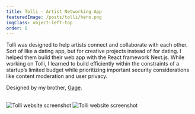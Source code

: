 ```yaml
---
title: Tolli - Artist Networking App
featuredImage: /posts/tolli/hero.png
imgClass: object-left-top
order: 8
---
```


Tolli was designed to help artists connect and collaborate with each other. Sort of like a dating app, but for creative projects instead of for dating. I helped them build their web app with the React framework Next.js. While working on Tolli, I learned to build efficiently within the constraints of a startup’s limited budget while prioritizing important security considerations like content moderation and user privacy.

Designed by my brother, [Gage](https://gagesalzano.com/).

<br>

<img alt="Tolli website screenshot" src="/posts/tolli/2.png" />

<img alt="Tolli website screenshot" src="/posts/tolli/1.png" />
